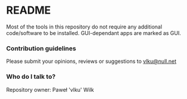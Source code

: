 # README #

Most of the tools in this repository do not require any additional code/software to be installed. GUI-dependant apps are marked as GUI.

### Contribution guidelines ###

Please submit your opinions, reviews or suggestions to vlku@null.net

### Who do I talk to? ###

Repository owner: Paweł 'vlku' Wilk